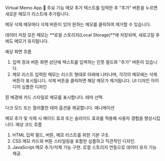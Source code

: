 Virtual Memo App 📒
주요 기능
메모 추가
텍스트를 입력한 후 "추가" 버튼을 누르면 새로운 메모가 리스트에 추가됩니다.

메모 삭제
메모마다 삭제 버튼이 있어 원하는 메모를 클릭하여 제거할 수 있습니다.

데이터 저장
모든 메모는 **로컬 스토리지(Local Storage)**에 저장되며, 새로고침 후에도 메모가 유지됩니다.

예상 화면 흐름
1. 입력 창과 버튼
화면 상단에 텍스트를 입력하는 인풋 필드와 "추가" 버튼이 있습니다.
2. 메모 리스트
입력된 메모는 리스트 형태로 아래에 나타나며, 각각의 메모에는 삭제 버튼이 표시됩니다.
삭제 버튼을 클릭하면 해당 메모가 제거됩니다.
UI 디자인 아이디어
심플한 디자인

흰 배경에 카드 스타일로 메모를 표시합니다.
테마 선택

다크 모드 또는 컬러풀한 테마 옵션을 제공합니다.
애니메이션

메모 추가 및 삭제 시 페이드 효과 또는 슬라이드 효과를 적용해 사용자 경험을 향상시킵니다.
예상 코드 흐름
1. HTML
입력 필드, 버튼, 메모 리스트를 위한 기본 구조.
2. CSS
메모 카드와 버튼 스타일링을 포함한 심플하고 직관적인 디자인.
3. JavaScript
메모 추가/삭제 기능 구현.
로컬 스토리지 연동으로 데이터 유지 기능 제공.
